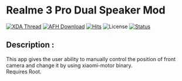 # Realme 3 Pro Dual Speaker Mod
[![XDA Thread](https://img.shields.io/badge/XDA-Thread-orange.svg)](https://forum.xda-developers.com/realme-3-pro/themes/mod-dual-speaker-mod-realme-3-pro-t3942758) [![AFH Download](
https://img.shields.io/badge/AFH-Download-brightgreen.svg)](https://androidfilehost.com/?fid=4349826312261730613) [![Hits](https://hits.seeyoufarm.com/api/count/incr/badge.svg?url=https%3A%2F%2Fgithub.com%2Facervenky%2Frm3produal)](https://hits.seeyoufarm.com) ![License](
https://img.shields.io/badge/license-MIT-green) [![Status](
https://img.shields.io/badge/status-EOL-inactive)](https://techterms.com/definition/eol)


## Description :
This app gives the user ability to manually control the position of front camera and change it by using xiaomi-motor binary.\
Requires Root.
